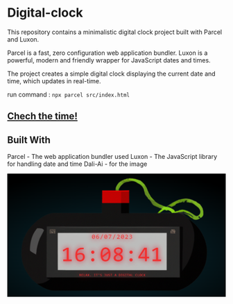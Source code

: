 # Digital-clock

This repository contains a minimalistic digital clock project built with Parcel and Luxon.

Parcel is a fast, zero configuration web application bundler. Luxon is a powerful, modern and friendly wrapper for JavaScript dates and times.

The project creates a simple digital clock displaying the current date and time, which updates in real-time.


run command  : `npx parcel src/index.html`

## [Chech the time! ](https://digital-clock-roan.vercel.app/)

## Built With
Parcel - The web application bundler used
Luxon - The JavaScript library for handling date and time
Dali-Ai - for the image

![Alt text](<2023-07-06 16 08 42.png>)